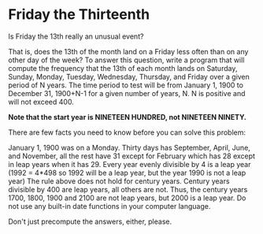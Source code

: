 # Friday the Thirteenth

Is Friday the 13th really an unusual event?

That is, does the 13th of the month land on a Friday less often than on any other day of the week? To answer this question, write a program that will compute the frequency that the 13th of each month lands on Saturday, Sunday, Monday, Tuesday, Wednesday, Thursday, and Friday over a given period of N years. The time period to test will be from January 1, 1900 to December 31, 1900+N-1 for a given number of years, N. N is positive and will not exceed 400.

**Note that the start year is NINETEEN HUNDRED, not NINETEEN NINETY.**

There are few facts you need to know before you can solve this problem:

January 1, 1900 was on a Monday.
Thirty days has September, April, June, and November, all the rest have 31 except for February which has 28 except in leap years when it has 29.
Every year evenly divisible by 4 is a leap year (1992 = 4*498 so 1992 will be a leap year, but the year 1990 is not a leap year)
The rule above does not hold for century years. Century years divisible by 400 are leap years, all others are not. Thus, the century years 1700, 1800, 1900 and 2100 are not leap years, but 2000 is a leap year.
Do not use any built-in date functions in your computer language.

Don't just precompute the answers, either, please.